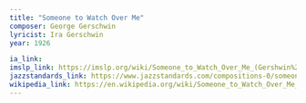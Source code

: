 ```yaml
---
title: "Someone to Watch Over Me"
composer: George Gerschwin
lyricist: Ira Gerschwin
year: 1926

ia_link:
imslp_link: https://imslp.org/wiki/Someone_to_Watch_Over_Me_(Gershwin%2C_George)
jazzstandards_link: https://www.jazzstandards.com/compositions-0/someonetowatchoverme.htm
wikipedia_link: https://en.wikipedia.org/wiki/Someone_to_Watch_Over_Me_(song)
---
```

